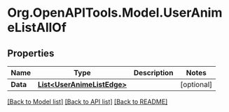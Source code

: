 # Org.OpenAPITools.Model.UserAnimeListAllOf

## Properties

Name | Type | Description | Notes
------------ | ------------- | ------------- | -------------
**Data** | [**List&lt;UserAnimeListEdge&gt;**](UserAnimeListEdge.md) |  | [optional] 

[[Back to Model list]](../../README.md#documentation-for-models) [[Back to API list]](../../README.md#documentation-for-api-endpoints) [[Back to README]](../../README.md)

